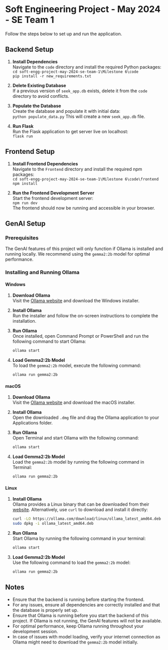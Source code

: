# Soft Engineering Project - May 2024 - SE Team 1

 Follow the steps below to set up and run the application.

## Backend Setup

1. **Install Dependencies**  
   Navigate to the `code` directory and install the required Python packages:  
   `cd soft-engg-project-may-2024-se-team-1\Milestone 6\code`  
   `pip install -r new_requirements.txt`

2. **Delete Existing Database**  
   If a previous version of `seek_app.db` exists, delete it from the `code` directory to avoid conflicts.

3. **Populate the Database**  
   Create the database and populate it with initial data:  
   `python populate_data.py`
   This will create a new `seek_app.db` file.

5. **Run Flask**  
   Run the Flask application to get server live on localhost:  
   `flask run`  
   
## Frontend Setup

1. **Install Frontend Dependencies**  
   Navigate to the `Frontend` directory and install the required npm packages:  
   `cd soft-engg-project-may-2024-se-team-1\Milestone 6\code\frontend`  
   `npm install`

2. **Run the Frontend Development Server**  
   Start the frontend development server:  
   `npm run dev`  
   The frontend should now be running and accessible in your browser.

## GenAI Setup

### Prerequisites

The GenAI features of this project will only function if Ollama is installed and running locally. We recommend using the `gemma2:2b` model for optimal performance.

### Installing and Running Ollama

#### Windows

1. **Download Ollama**  
   Visit the [Ollama website](https://ollama.com/download) and download the Windows installer.

2. **Install Ollama**  
   Run the installer and follow the on-screen instructions to complete the installation.

3. **Run Ollama**  
   Once installed, open Command Prompt or PowerShell and run the following command to start Ollama:  
   ```bash
   ollama start
   ```

4. **Load Gemma2:2b Model**  
   To load the `gemma2:2b` model, execute the following command:  
   ```bash
   ollama run gemma2:2b
   ```

#### macOS

1. **Download Ollama**  
   Visit the [Ollama website](https://ollama.com/download) and download the macOS installer.

2. **Install Ollama**  
   Open the downloaded `.dmg` file and drag the Ollama application to your Applications folder.

3. **Run Ollama**  
   Open Terminal and start Ollama with the following command:  
   ```bash
   ollama start
   ```

4. **Load Gemma2:2b Model**  
   Load the `gemma2:2b` model by running the following command in Terminal:  
   ```bash
   ollama run gemma2:2b
   ```

#### Linux

1. **Install Ollama**  
   Ollama provides a Linux binary that can be downloaded from their [website](https://ollama.com/download). Alternatively, use `curl` to download and install it directly:  
   ```bash
   curl -LO https://ollama.com/download/linux/ollama_latest_amd64.deb
   sudo dpkg -i ollama_latest_amd64.deb
   ```

2. **Run Ollama**  
   Start Ollama by running the following command in your terminal:  
   ```bash
   ollama start
   ```

3. **Load Gemma2:2b Model**  
   Use the following command to load the `gemma2:2b` model:  
   ```bash
   ollama run gemma2:2b
   ```




## Notes

- Ensure that the backend is running before starting the frontend.
- For any issues, ensure all dependencies are correctly installed and that the database is properly set up.
- Ensure that Ollama is running before you start the backend of this project. If Ollama is not running, the GenAI features will not be available.
- For optimal performance, keep Ollama running throughout your development session.
- In case of issues with model loading, verify your internet connection as Ollama might need to download the `gemma2:2b` model initially.
